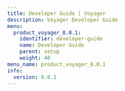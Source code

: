 ```yaml
---
title: Developer Guide | Voyager
description: Voyager Developer Guide
menu:
  product_voyager_8.0.1:
    identifier: developer-guide
    name: Developer Guide
    parent: setup
    weight: 40
menu_name: product_voyager_8.0.1
info:
  version: 8.0.1
---
```


